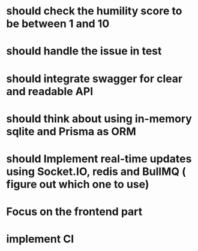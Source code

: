 # should check the humility score to be between 1 and 10 
# should handle the issue in test
# should integrate swagger for clear and readable API 
# should think about using in-memory sqlite and Prisma as ORM 
# should Implement real-time updates using Socket.IO, redis and BullMQ ( figure out which one to use)

# Focus on the frontend part 
# implement CI 
